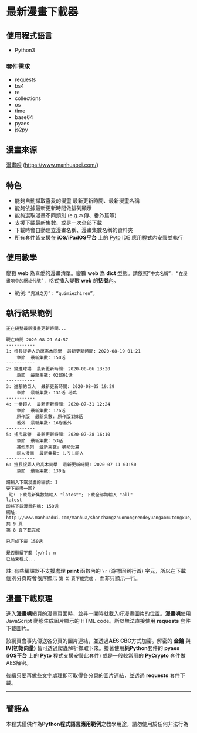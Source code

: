 #  最新漫畫下載器

## 使用程式語言
- Python3

### 套件需求
- requests
- bs4
- re
- collections
- os
- time
- base64
- pyaes
- js2py

## 漫畫來源
 [漫畫唄](https://www.manhuabei.com/) (https://www.manhuabei.com/)
 
## 特色
- 能夠自動擷取喜愛的漫畫 最新更新時間、最新漫畫名稱
- 能夠依據最新更新時間做排列顯示
- 能夠選取漫畫不同類別 (e.g.本傳、番外篇等)
- 支援下載最新集數、或是一次全部下載
- 下載時會自動建立漫畫名稱、漫畫集數名稱的資料夾
- 所有套件皆支援在 **iOS/iPadOS平台** 上的 [Pyto](https://apps.apple.com/tw/app/pyto-python-3-7/id1436650069) IDE 應用程式內安裝並執行

## 使用教學
變數 **web** 為喜愛的漫畫清單。變數 **web** 為 **dict** 型態。請依照`”中文名稱”: “在漫畫唄中的網址代號”, `格式插入變數 **web** 的**括號**內。
    
- 範例: `“鬼滅之刃”: “guimiezhiren”, `

## 執行結果範例

```no-highlight
正在統整最新漫畫更新時間...

現在時間 2020-08-21 04:57
-----------
1: 擅長捉弄人的原高木同學  最新更新時間: 2020-08-19 01:21
    章節  最新集數: 150话
-----------
2: 錢進球場  最新更新時間: 2020-08-06 13:20
    章節  最新集數: 02部61话
-----------
3: 進擊的巨人  最新更新時間: 2020-08-05 19:29
    章節  最新集數: 131话 地鸣
-----------
4: 一拳超人  最新更新時間: 2020-07-31 12:24
    章節  最新集數: 176话
    原作版  最新集數: 原作版128话
    番外  最新集數: 16卷番外
-----------
5: 搖曳露營  最新更新時間: 2020-07-28 16:10
    章節  最新集數: 53话
    其他系列  最新集數: 联动短篇
    同人漫画  最新集數: しろし同人
-----------
6: 擅長捉弄人的高木同學  最新更新時間: 2020-07-11 03:50
    章節  最新集數: 130话

請輸入下載漫畫的編號: 1
要下載哪一回?
 註: 下載最新集數請輸入 "latest"; 下載全部請輸入 "all"
latest
即將下載漫畫名稱: 150话
網址: http://www.manhuadui.com/manhua/shanchangzhuonongrendeyuangaomutongxue/562625.html
共 9 頁
第 8 頁下載完成

已完成下載 150话

是否繼續下載 (y/n): n
已結束程式...
```
註: 有些編譯器不支援處理 **print** 函數內的 `\r` (游標回到行首) 字元，所以在下載個別分頁時會依序顯示 `第 X 頁下載完成` ，而非只顯示一行。

## 漫畫下載原理
進入**漫畫唄**網頁的漫畫頁面時，並非一開時就載入好漫畫圖片的位置。**漫畫唄**使用 JavaScript 動態生成圖片顯示的 HTML code。所以無法直接使用 **requests** 套件下載圖片。

該網頁會事先傳送各分頁的圖片連結，並透過**AES CBC**方式加密。解密的 **金鑰** 與 **IV(初始向量)** 皆可透過爬蟲解析擷取下來。接著使用**純Python**套件的 **pyaes** (**iOS平台** 上的 **Pyto** 程式支援安裝此套件) 或是一般較常用的 **PyCrypto** 套件做AES解密。

後續只要再做些文字處理即可取得各分頁的圖片連結，並透過 **requests** 套件下載。

---

## 警語⚠️
本程式僅供作為**Python程式語言應用範例**之教學用途，請勿使用於任何非法行為
